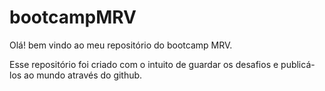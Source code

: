 # bootcampMRV
Olá! bem vindo ao meu repositório do bootcamp MRV.

Esse repositório foi criado com o intuito de guardar os desafios e publicá-los ao mundo através do github.
